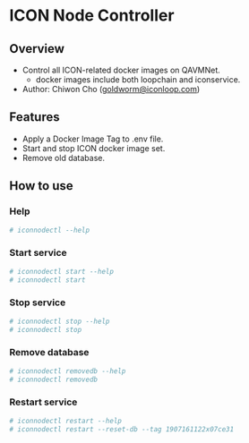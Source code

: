 # ICON Node Controller

## Overview

* Control all ICON-related docker images on QAVMNet.
    * docker images include both loopchain and iconservice.
* Author: Chiwon Cho (goldworm@iconloop.com)

## Features

* Apply a Docker Image Tag to .env file.
* Start and stop ICON docker image set.
* Remove old database.

## How to use

### Help

```bash
# iconnodectl --help
```

### Start service

```bash
# iconnodectl start --help
# iconnodectl start
```

### Stop service

```bash
# iconnodectl stop --help
# iconnodectl stop
```

### Remove database

```bash
# iconnodectl removedb --help
# iconnodectl removedb
```

### Restart service

```bash
# iconnodectl restart --help
# iconnodectl restart --reset-db --tag 1907161122x07ce31
```
